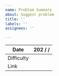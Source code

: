 ```yaml
---
name: Problem Summary
about: Suggest problem
title: ''
labels: ''
assignees: ''

---
```


| Date       | 202 / / |
| ---------- |-------|
| Difficulty |       |
| Link       |       |

